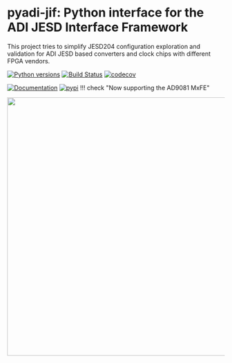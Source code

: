 # pyadi-jif: Python interface for the ADI JESD Interface Framework

This project tries to simplify JESD204 configuration exploration and validation for ADI JESD based converters and clock chips with different FPGA vendors.

[![Python versions](https://img.shields.io/pypi/pyversions/pyadi-jif.svg)](https://pypi.python.org/pypi/pyadi-jif/) [![Build Status](https://github.com/tfcollins/pyadi-jif/actions/workflows/tests.yml/badge.svg)](https://github.com/tfcollins/pyadi-jif/actions/workflows/tests.yml) [![codecov](https://codecov.io/gh/tfcollins/pyadi-jif/branch/main/graph/badge.svg)](https://codecov.io/gh/tfcollins/pyadi-jif)

[![Documentation](https://img.shields.io/badge/doc-latest-blue.svg)](https://tfcollins.github.io/pyadi-jif/) [![pypi](https://img.shields.io/pypi/v/pyadi-jif.svg)](https://pypi.python.org/pypi/pyadi-jif/)
!!! check "Now supporting the AD9081 MxFE"

<p align="center">
  <img width="600" src="/imgs/jesd_basic.png">
</p>
